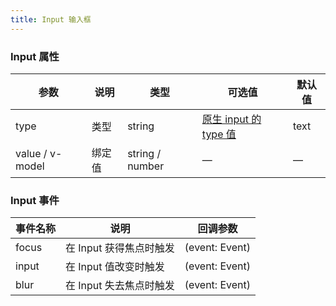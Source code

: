 ```yaml
---
title: Input 输入框
---
```


<ClientOnly>
  <input-demo></input-demo>
</ClientOnly>

### Input 属性

| 参数               | 说明  | 类型              | 可选值                                 | 默认值  |
|------------------|-----|-----------------|-------------------------------------|------|
| type             | 类型  | string          | [原生 input 的 type 值](https://developer.mozilla.org/en-US/docs/Web/HTML/Element/input#Form_%3Cinput%3E_types) | text |
| value / v-model | 绑定值 | string / number | —                                   | —    |

### Input 事件

| 事件名称  | 说明              | 回调参数             |
|-------|-----------------|------------------|
| focus | 在 Input 获得焦点时触发 | (event: Event) |
| input | 在 Input 值改变时触发  | (event: Event) |
| blur  | 在 Input 失去焦点时触发 | (event: Event) |
